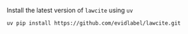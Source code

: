 


Install the latest version of `lawcite` using `uv`
```bash
uv pip install https://github.com/evidlabel/lawcite.git
```